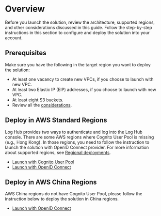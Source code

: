 # Overview

Before you launch the solution, review the architecture, supported regions, and other considerations discussed in this 
guide. Follow the step-by-step instructions in this section to configure and deploy the solution into your account.

## Prerequisites

Make sure you have the following in the target region you want to deploy the solution:

- At least one vacancy to create new VPCs, if you choose to launch with new VPC.
- At least two Elastic IP (EIP) addresses, if you choose to launch with new VPC.
- At least eight S3 buckets.
- Review all the [considerations](../considerations.md).

## Deploy in AWS Standard Regions

Log Hub provides two ways to authenticate and log into the Log Hub console. There are some AWS regions where Cognito User Pool
is missing (e.g., Hong Kong). In those regions, you need to follow the instruction to launch the solution with OpenID Connect provider. 
For more information about supported regions, see [Regional deployments](../considerations.md).

* [Launch with Cognito User Pool](./with-cognito.md)
* [Launch with OpenID Connect](./with-oidc.md)

## Deploy in AWS China Regions

AWS China regions do not have Cognito User Pool, please follow the instruction below to deploy the solution in China regions.

* [Launch with OpenID Connect](./with-oidc.md)
